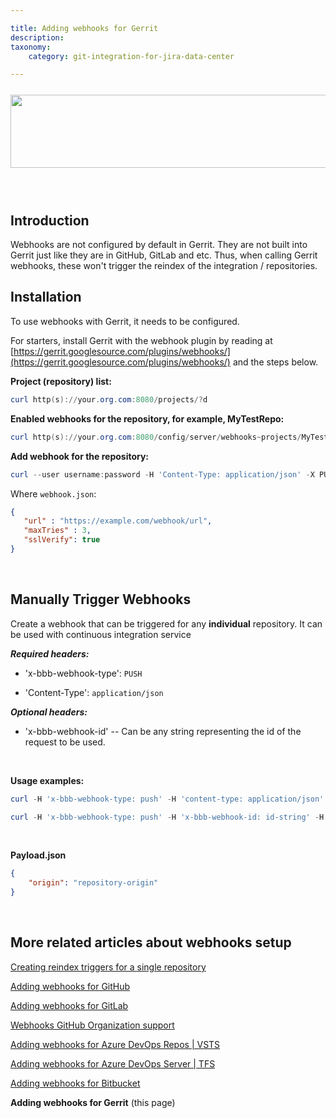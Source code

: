 ```yaml
---

title: Adding webhooks for Gerrit
description:
taxonomy:
    category: git-integration-for-jira-data-center

---
```

<img src='/wp-content/uploads/gij-gerrit-webhook-banner.png' width=510 height=117 style='display:block;margin:25px auto;max-width:!00%' />

<br>

## Introduction

Webhooks are not configured by default in Gerrit. They are not built into Gerrit just like they are in GitHub, GitLab and etc. Thus, when calling Gerrit webhooks, these won't trigger the reindex of the integration / repositories.

## Installation

To use webhooks with Gerrit, it needs to be configured.

For starters, install Gerrit with the webhook plugin by reading at [https://gerrit.googlesource.com/plugins/webhooks/](https://gerrit.googlesource.com/plugins/webhooks/) and the steps below.

**Project (repository) list:**

```powershell
curl http(s)://your.org.com:8080/projects/?d
```

**Enabled webhooks for the repository, for example, MyTestRepo:**

```powershell
curl http(s)://your.org.com:8080/config/server/webhooks~projects/MyTestRepo/remotes
```

**Add webhook for the repository:**

```powershell
curl --user username:password -H 'Content-Type: application/json' -X PUT -d @webhook.json http(s)://your.org.com:8080/a/config/server/webhooks~projects/MyTestRepo/remotes/bbb-webhook
```

Where `webhook.json`:
```json
{
   "url" : "https://example.com/webhook/url",
   "maxTries" : 3,
   "sslVerify": true
}
```

<br>

## Manually Trigger Webhooks

Create a webhook that can be triggered for any **individual** repository. It can be used with continuous integration service

_**Required headers:**_

*   'x-bbb-webhook-type': `PUSH`

*   'Content-Type': `application/json`


_**Optional headers:**_

*   'x-bbb-webhook-id' -- Can be any string representing the id of the request to be used.

<br>

**Usage examples:**

```powershell
curl -H 'x-bbb-webhook-type: push' -H 'content-type: application/json' -X POST -d @payload.json https://webhook/url
```

```powershell
curl -H 'x-bbb-webhook-type: push' -H 'x-bbb-webhook-id: id-string' -H 'content-type: application/json' -X POST -d @payload.json https://webhook/url
```

<br>

**Payload.json**

```json
{  
    "origin": "repository-origin"
}
```

<br>

## More related articles about webhooks setup

[Creating reindex triggers for a single repository](/git-integration-for-jira-data-center/Creating-reindex-triggers-for-a-single-repository-gij-self-managed)

[Adding webhooks for GitHub](/git-integration-for-jira-data-center/Adding-Webhooks-for-GitHub-gij-self-managed)

[Adding webhooks for GitLab](/git-integration-for-jira-data-center/Adding-Webhooks-for-GitLab-gij-self-managed)

[Webhooks GitHub Organization support](/git-integration-for-jira-data-center/Webhooks-GitHub-Organization-Support-gij-self-managed)

[Adding webhooks for Azure DevOps Repos \| VSTS](/git-integration-for-jira-data-center/Adding-Webhooks-for-Azure-DevOps-Repos-VSTS-gij-self-managed)

[Adding webhooks for Azure DevOps Server \| TFS](/git-integration-for-jira-data-center/Adding-Webhooks-for-Azure-DevOps-Server-TFS-gij-self-managed)

[Adding webhooks for Bitbucket](/git-integration-for-jira-data-center/Adding-Webhooks-for-Bitbucket-gij-self-managed)

**Adding webhooks for Gerrit** (this page)

